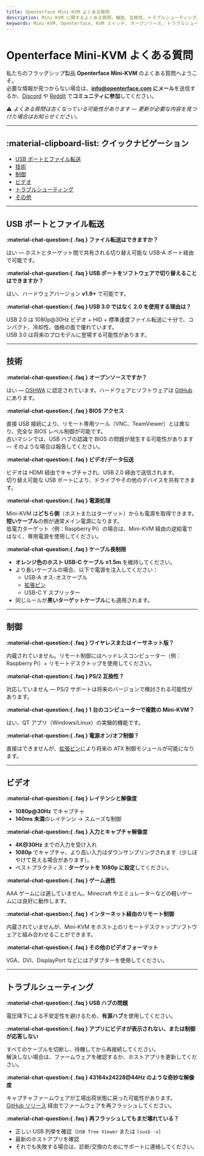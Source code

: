 ```yaml
---
title: Openterface Mini-KVM よくある質問
description: Mini-KVM に関するよくある質問。機能、互換性、トラブルシューティング、将来の計画について説明します。
keywords: Mini-KVM, Openterface, KVM スイッチ, オープンソース, トラブルシューティング, ビデオキャプチャ, USB, 互換性
---
```


# Openterface Mini-KVM よくある質問

私たちのフラッグシップ製品 **Openterface Mini-KVM** のよくある質問へようこそ。  
必要な情報が見つからない場合は、**[info@openterface.com](mailto:info@openterface.com) にメール**を送信するか、[Discord](/discord) や [Reddit](/reddit) で**コミュニティに参加**してください。

⚠️ _よくある質問は古くなっている可能性があります — 更新が必要な内容を見つけた場合はお知らせください。_

---

## :material-clipboard-list: クイックナビゲーション

-   [USB ポートとファイル転送](#usb-ポートとファイル転送)
-   [技術](#技術)
-   [制御](#制御)
-   [ビデオ](#ビデオ)
-   [トラブルシューティング](#トラブルシューティング)
-   [その他](#その他)

---

## USB ポートとファイル転送

**:material-chat-question:{ .faq } ファイル転送はできますか？**

はい — ホストとターゲット間で共有される切り替え可能な USB-A ポート経由で可能です。

**:material-chat-question:{ .faq } USB ポートをソフトウェアで切り替えることはできますか？**

はい、ハードウェアバージョン **v1.9+** で可能です。

**:material-chat-question:{ .faq } USB 3.0 ではなく 2.0 を使用する理由は？**

USB 2.0 は 1080p@30Hz ビデオ + HID + 標準速度ファイル転送に十分で、コンパクト、冷却性、価格の面で優れています。  
USB 3.0 は将来のプロモデルに登場する可能性があります。

---

## 技術

**:material-chat-question:{ .faq } オープンソースですか？**

はい — [OSHWA](https://certification.oshwa.org/cn000015.html) に認定されています。ハードウェアとソフトウェアは [GitHub](/contributing/) にあります。

**:material-chat-question:{ .faq } BIOS アクセス**

直接 USB 接続により、リモート専用ツール（VNC、TeamViewer）とは異なり、完全な BIOS レベル制御が可能です。  
古いマシンでは、USB ハブの認識で BIOS の問題が発生する可能性があります — そのような場合は報告してください。

**:material-chat-question:{ .faq } ビデオ/データ伝送**

ビデオは HDMI 経由でキャプチャされ、USB 2.0 経由で送信されます。  
切り替え可能な USB ポートにより、ドライブやその他のデバイスを共有できます。

**:material-chat-question:{ .faq } 電源処理**

Mini-KVM は**どちら側**（ホストまたはターゲット）からも電源を取得できます。**短いケーブル**の側が通常メイン電源になります。  
低電力ターゲット（例：Raspberry Pi）の場合は、Mini-KVM 経由の逆給電ではなく、専用電源を使用してください。

**:material-chat-question:{ .faq } ケーブル長制限**

-   **オレンジ色のホスト USB-C ケーブル ≤1.5m** を維持してください。
-   より長いケーブルの場合、以下で電源を注入してください：
    -   USB-A オス-オスケーブル
    -   [拡張ピン](/product/minikvm/extension-pins/)
    -   USB-C Y スプリッター
-   同じルールが**黒いターゲットケーブル**にも適用されます。

---

## 制御

**:material-chat-question:{ .faq } ワイヤレスまたはイーサネット版？**

内蔵されていません。リモート制御にはヘッドレスコンピューター（例：Raspberry Pi）+ リモートデスクトップを使用してください。

**:material-chat-question:{ .faq } PS/2 互換性？**

対応していません — PS/2 サポートは将来のバージョンで検討される可能性があります。

**:material-chat-question:{ .faq } 1 台のコンピューターで複数の Mini-KVM？**

はい、QT アプリ（Windows/Linux）の実験的機能です。

**:material-chat-question:{ .faq } 電源オン/オフ制御？**

直接はできませんが、[拡張ピン](/product/minikvm/extension-pins/)により将来の ATX 制御モジュールが可能になります。

---

## ビデオ

**:material-chat-question:{ .faq } レイテンシと解像度**

-   **1080p@30Hz** でキャプチャ
-   **140ms 未満**のレイテンシ → スムーズな制御

**:material-chat-question:{ .faq } 入力とキャプチャ解像度**

-   **4K@30Hz** までの入力を受け入れ
-   **1080p** でキャプチャ、より高い入力はダウンサンプリングされます（少しぼやけて見える場合があります）。
-   ベストプラクティス：**ターゲットを 1080p に設定**してください。

**:material-chat-question:{ .faq } ゲーム適性**

AAA ゲームには適していません。Minecraft やエミュレーターなどの軽いゲームには良好に動作します。

**:material-chat-question:{ .faq } インターネット経由のリモート制御**

内蔵されていませんが、Mini-KVM をホスト上のリモートデスクトップソフトウェアと組み合わせることができます。

**:material-chat-question:{ .faq } その他のビデオフォーマット**

VGA、DVI、DisplayPort などにはアダプターを使用してください。

---

## トラブルシューティング

**:material-chat-question:{ .faq } USB ハブの問題**

電圧降下による不安定性を避けるため、**有源ハブ**を使用してください。

**:material-chat-question:{ .faq } アプリにビデオが表示されない、または制御が応答しない**

すべてのケーブルを切断し、待機してから再接続してください。  
解決しない場合は、ファームウェアを確認するか、ホストアプリを更新してください。

**:material-chat-question:{ .faq } 43184x24228@44Hz のような奇妙な解像度**

キャプチャファームウェアが工場出荷状態に戻った可能性があります。  
[GitHub リリース](https://github.com/TechxArtisanStudio/Openterface_QT/releases) 経由でファームウェアを再フラッシュしてください。

**:material-chat-question:{ .faq } 再フラッシュしてもまだ壊れている？**

-   正しい USB 列挙を確認（`USB Tree Viewer` または `lsusb -v`）
-   最新のホストアプリを確認
-   それでも失敗する場合は、診断/交換のためにサポートに連絡してください。
